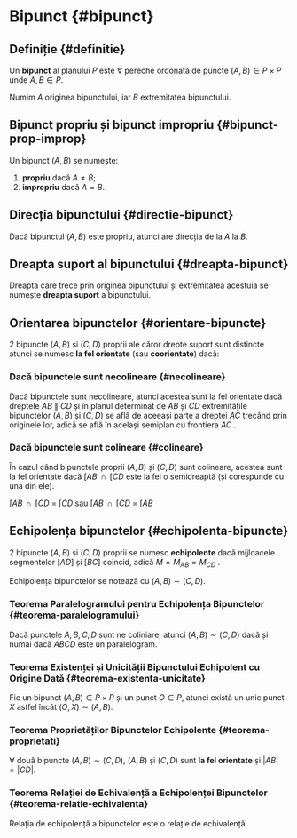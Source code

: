 <script setup lang="ts">
import SameOrientation1 from './components/SameOrientation1.vue'
import SameOrientation2 from './components/SameOrientation2.vue'
import Echipolenta1 from './components/Echipolenta1.vue'
import Echipolenta2 from './components/Echipolenta2.vue'
</script>

# Bipunct {#bipunct}

## Definiție {#definitie}

Un **bipunct** al planului $P$ este $\forall$ pereche ordonată de puncte $(A, B) \in P \times P$ unde $A, B \in P$.

Numim $A$ originea bipunctului, iar $B$ extremitatea bipunctului.

## Bipunct propriu și bipunct impropriu {#bipunct-prop-improp}

Un bipunct $(A, B)$ se numește:

1. **propriu** dacă $A \neq B$;
2. **impropriu** dacă $A = B$.

## Direcția bipunctului {#directie-bipunct}

Dacă bipunctul $(A, B)$ este propriu, atunci are direcția de la $A$ la $B$.

## Dreapta suport al bipunctului {#dreapta-bipunct}

Dreapta care trece prin originea bipunctului și extremitatea acestuia se numește **dreapta suport** a bipunctului.

## Orientarea bipunctelor {#orientare-bipuncte}

2 bipuncte $(A, B)$ și $(C, D)$ proprii ale căror drepte suport sunt distincte atunci se numesc **la fel orientate** (sau **coorientate**) dacă:

### Dacă bipunctele sunt necolineare {#necolineare}

Dacă bipunctele sunt necolineare, atunci acestea sunt la fel orientate dacă dreptele
<span class="clickable-graph" data-id="ab-line" data-so1>$AB$</span>
$\parallel$
<span class="clickable-graph" data-id="cd-line" data-so1>$CD$</span>
și în planul determinat de
<span class="clickable-graph" data-id="ab-line" data-so1>$AB$</span>
și
<span class="clickable-graph" data-id="cd-line" data-so1>$CD$</span>
extremitățile bipunctelor
<span class="clickable-graph" data-id="ab-segment" data-so1>$(A, B)$</span>
și
<span class="clickable-graph" data-id="cd-segment" data-so1>$(C, D)$</span>
se află de aceeași parte a dreptei
<span class="clickable-graph" data-id="ac-line" data-so1>$AC$</span>
trecând prin originele lor, adică se află în același
<span class="clickable-graph" data-id="semiplan" data-so1>semiplan</span>
cu frontiera
<span class="clickable-graph" data-id="ac-line" data-so1>$AC$</span>
.

<SameOrientation1 dataSuffix="so1" />

### Dacă bipunctele sunt colineare {#colineare}

În cazul când bipunctele proprii
<span class="clickable-graph" data-id="ab-segment" data-so-21 data-so-22>$(A, B)$</span>
și
<span class="clickable-graph" data-id="cd-segment" data-so-21 data-so-22>$(C, D)$</span>
sunt colineare, acestea sunt la fel orientate dacă
<span class="clickable-graph" data-id="ab-half-line" data-so-21 data-so-22>$\left[ AB \right.$</span>
$\, \cap \,$
<span class="clickable-graph" data-id="cd-half-line" data-so-21 data-so-22>$\left[ CD \right.$</span>
este la fel o semidreaptă (și corespunde cu una din ele).

<span class="clickable-graph" data-id="ab-half-line" data-so-21>$\left[ AB \right.$</span>
$\, \cap \,$
<span class="clickable-graph" data-id="cd-half-line" data-so-21>$\left[ CD \right.$</span>
$=$
<span class="clickable-graph" data-id="cd-half-line" data-so-21>$\left[ CD \right.$</span>
<SameOrientation2 dataSuffix="so-21" />
sau
<span class="clickable-graph" data-id="ab-half-line" data-so-22>$\left[ AB \right.$</span>
$\, \cap \,$
<span class="clickable-graph" data-id="cd-half-line" data-so-22>$\left[ CD \right.$</span>
$=$
<span class="clickable-graph" data-id="cd-half-line" data-so-22>$\left[ AB \right.$</span>
<SameOrientation2 reversed dataSuffix="so-22" />

## Echipolența bipunctelor {#echipolenta-bipuncte}

2 bipuncte
<span class="clickable-graph" data-id="ab-segment" data-echi-1 data-echi-2>$(A, B)$</span>
și
<span class="clickable-graph" data-id="cd-segment" data-echi-1 data-echi-2>$(C, D)$</span>
proprii se numesc **echipolente** dacă mijloacele segmentelor
<span class="clickable-graph" data-id="ad-segment" data-echi-1 data-echi-2>$[AD]$</span>
și
<span class="clickable-graph" data-id="bc-segment" data-echi-1 data-echi-2>$[BC]$</span>
coincid, adică
<span class="clickable-graph" data-id="m-point" data-echi-1 data-echi-2>$M = M_{AB} = M_{CD}$</span>
.

<Echipolenta1 data-suffix="echi-1" />
<Echipolenta2 data-suffix="echi-2" />

Echipolența bipunctelor se notează cu $(A, B) \sim (C, D)$.

### Teorema Paralelogramului pentru Echipolența Bipunctelor {#teorema-paralelogramului}

Dacă punctele $A, B, C, D$ sunt ne coliniare, atunci $(A, B) \sim (C, D)$ dacă și numai dacă $ABCD$ este un paralelogram.

### Teorema Existenței și Unicității Bipunctului Echipolent cu Origine Dată {#teorema-existenta-unicitate}

Fie un bipunct $(A, B) \in P \times P$ și un punct $O \in P$, atunci există un unic punct $X$ astfel încât $(O, X) \sim (A, B)$.

### Teorema Proprietăților Bipunctelor Echipolente {#teorema-proprietati}

$\forall$ două bipuncte $(A, B) \sim (C, D)$, $(A, B)$ și $(C, D)$ sunt **la fel orientate** și $|AB| = |CD|$.

### Teorema Relației de Echivalență a Echipolenței Bipunctelor {#teorema-relatie-echivalenta}

Relația de echipolență a bipunctelor este o relație de echivalență.
